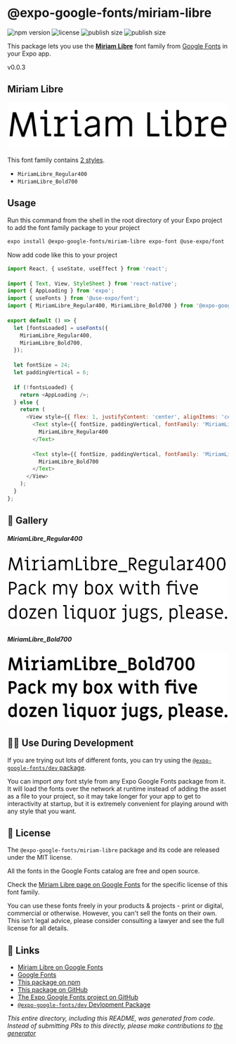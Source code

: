 # @expo-google-fonts/miriam-libre

![npm version](https://flat.badgen.net/npm/v/@expo-google-fonts/miriam-libre)
![license](https://flat.badgen.net/github/license/expo/google-fonts)
![publish size](https://flat.badgen.net/packagephobia/install/@expo-google-fonts/miriam-libre)
![publish size](https://flat.badgen.net/packagephobia/publish/@expo-google-fonts/miriam-libre)

This package lets you use the [**Miriam Libre**](https://fonts.google.com/specimen/Miriam+Libre) font family from [Google Fonts](https://fonts.google.com/) in your Expo app.

v0.0.3

## Miriam Libre

![Miriam Libre](./font-family.png)

This font family contains [2 styles](#-gallery).

- `MiriamLibre_Regular400`
- `MiriamLibre_Bold700`

## Usage

Run this command from the shell in the root directory of your Expo project to add the font family package to your project
```sh
expo install @expo-google-fonts/miriam-libre expo-font @use-expo/font
```

Now add code like this to your project
```js
import React, { useState, useEffect } from 'react';

import { Text, View, StyleSheet } from 'react-native';
import { AppLoading } from 'expo';
import { useFonts } from '@use-expo/font';
import { MiriamLibre_Regular400, MiriamLibre_Bold700 } from '@expo-google-fonts/miriam-libre';

export default () => {
  let [fontsLoaded] = useFonts({
    MiriamLibre_Regular400,
    MiriamLibre_Bold700,
  });

  let fontSize = 24;
  let paddingVertical = 6;

  if (!fontsLoaded) {
    return <AppLoading />;
  } else {
    return (
      <View style={{ flex: 1, justifyContent: 'center', alignItems: 'center' }}>
        <Text style={{ fontSize, paddingVertical, fontFamily: 'MiriamLibre_Regular400' }}>
          MiriamLibre_Regular400
        </Text>

        <Text style={{ fontSize, paddingVertical, fontFamily: 'MiriamLibre_Bold700' }}>
          MiriamLibre_Bold700
        </Text>
      </View>
    );
  }
};

```

## 🔡 Gallery

##### MiriamLibre_Regular400
![MiriamLibre_Regular400](./c4dc8662662a1708ab4d397f59152bba9bde4ce4c524d9286d49d078a8c58dc6.ttf.png)

##### MiriamLibre_Bold700
![MiriamLibre_Bold700](./cbe1ade0a4a8eddd786eb1050d18d81c71465545f3f80392927a36af9035c775.ttf.png)


## 👩‍💻 Use During Development

If you are trying out lots of different fonts, you can try using the [`@expo-google-fonts/dev` package](https://github.com/expo/google-fonts/tree/master/font-packages/dev#readme).

You can import *any* font style from any Expo Google Fonts package from it. It will load the fonts
over the network at runtime instead of adding the asset as a file to your project, so it may take longer
for your app to get to interactivity at startup, but it is extremely convenient
for playing around with any style that you want.

## 📖 License

The `@expo-google-fonts/miriam-libre` package and its code are released under the MIT license.

All the fonts in the Google Fonts catalog are free and open source.

Check the [Miriam Libre page on Google Fonts](https://fonts.google.com/specimen/Miriam+Libre) for the specific license of this font family.

You can use these fonts freely in your products & projects - print or digital, commercial or otherwise. However, you can't sell the fonts on their own. This isn't legal advice, please consider consulting a lawyer and see the full license for all details.

## 🔗 Links

- [Miriam Libre on Google Fonts](https://fonts.google.com/specimen/Miriam+Libre)
- [Google Fonts](https://fonts.google.com/)
- [This package on npm](https://www.npmjs.com/package/@expo-google-fonts/miriam-libre)
- [This package on GitHub](https://github.com/expo/google-fonts/tree/master/font-packages/miriam-libre)
- [The Expo Google Fonts project on GitHub](https://github.com/expo/google-fonts)
- [`@expo-google-fonts/dev` Devlopment Package](https://github.com/expo/google-fonts/tree/master/font-packages/dev)


*This entire directory, including this README, was generated from code. Instead of submitting PRs to this directly, please make contributions to [the generator](https://github.com/expo/google-fonts/tree/master/packages/generator)*
